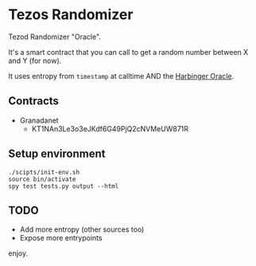 # Tezos Randomizer

Tezod Randomizer "Oracle".  

It's a smart contract that you can call to get a random number between X and Y (for now).

It uses entropy from `timestamp` at calltime AND the [Harbinger Oracle](https://github.com/tacoinfra/harbinger).

## Contracts

* Granadanet
  * KT1NAn3Le3o3eJKdf6G49PjQ2cNVMeUW871R

## Setup environment

```
./scipts/init-env.sh
source bin/activate
spy test tests.py output --html
```

## TODO

* Add more entropy (other sources too)
* Expose more entrypoints

enjoy. 
